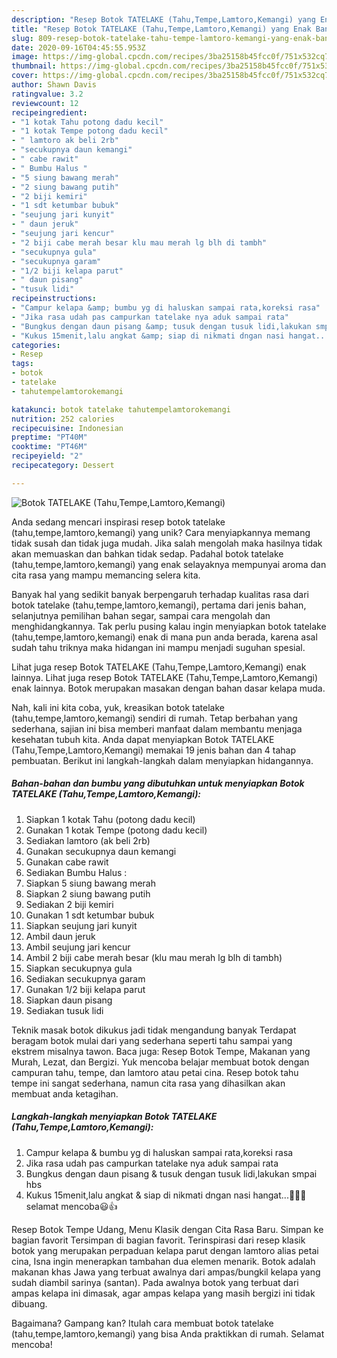 ```yaml
---
description: "Resep Botok TATELAKE (Tahu,Tempe,Lamtoro,Kemangi) yang Enak Banget"
title: "Resep Botok TATELAKE (Tahu,Tempe,Lamtoro,Kemangi) yang Enak Banget"
slug: 809-resep-botok-tatelake-tahu-tempe-lamtoro-kemangi-yang-enak-banget
date: 2020-09-16T04:45:55.953Z
image: https://img-global.cpcdn.com/recipes/3ba25158b45fcc0f/751x532cq70/botok-tatelake-tahutempelamtorokemangi-foto-resep-utama.jpg
thumbnail: https://img-global.cpcdn.com/recipes/3ba25158b45fcc0f/751x532cq70/botok-tatelake-tahutempelamtorokemangi-foto-resep-utama.jpg
cover: https://img-global.cpcdn.com/recipes/3ba25158b45fcc0f/751x532cq70/botok-tatelake-tahutempelamtorokemangi-foto-resep-utama.jpg
author: Shawn Davis
ratingvalue: 3.2
reviewcount: 12
recipeingredient:
- "1 kotak Tahu potong dadu kecil"
- "1 kotak Tempe potong dadu kecil"
- " lamtoro ak beli 2rb"
- "secukupnya daun kemangi"
- " cabe rawit"
- " Bumbu Halus "
- "5 siung bawang merah"
- "2 siung bawang putih"
- "2 biji kemiri"
- "1 sdt ketumbar bubuk"
- "seujung jari kunyit"
- " daun jeruk"
- "seujung jari kencur"
- "2 biji cabe merah besar klu mau merah lg blh di tambh"
- "secukupnya gula"
- "secukupnya garam"
- "1/2 biji kelapa parut"
- " daun pisang"
- "tusuk lidi"
recipeinstructions:
- "Campur kelapa &amp; bumbu yg di haluskan sampai rata,koreksi rasa"
- "Jika rasa udah pas campurkan tatelake nya aduk sampai rata"
- "Bungkus dengan daun pisang &amp; tusuk dengan tusuk lidi,lakukan smpai hbs"
- "Kukus 15menit,lalu angkat &amp; siap di nikmati dngan nasi hangat...🤤🤤🤤selamat mencoba😃👍"
categories:
- Resep
tags:
- botok
- tatelake
- tahutempelamtorokemangi

katakunci: botok tatelake tahutempelamtorokemangi 
nutrition: 252 calories
recipecuisine: Indonesian
preptime: "PT40M"
cooktime: "PT46M"
recipeyield: "2"
recipecategory: Dessert

---
```



![Botok TATELAKE (Tahu,Tempe,Lamtoro,Kemangi)](https://img-global.cpcdn.com/recipes/3ba25158b45fcc0f/751x532cq70/botok-tatelake-tahutempelamtorokemangi-foto-resep-utama.jpg)

Anda sedang mencari inspirasi resep botok tatelake (tahu,tempe,lamtoro,kemangi) yang unik? Cara menyiapkannya memang tidak susah dan tidak juga mudah. Jika salah mengolah maka hasilnya tidak akan memuaskan dan bahkan tidak sedap. Padahal botok tatelake (tahu,tempe,lamtoro,kemangi) yang enak selayaknya mempunyai aroma dan cita rasa yang mampu memancing selera kita.

Banyak hal yang sedikit banyak berpengaruh terhadap kualitas rasa dari botok tatelake (tahu,tempe,lamtoro,kemangi), pertama dari jenis bahan, selanjutnya pemilihan bahan segar, sampai cara mengolah dan menghidangkannya. Tak perlu pusing kalau ingin menyiapkan botok tatelake (tahu,tempe,lamtoro,kemangi) enak di mana pun anda berada, karena asal sudah tahu triknya maka hidangan ini mampu menjadi suguhan spesial.

Lihat juga resep Botok TATELAKE (Tahu,Tempe,Lamtoro,Kemangi) enak lainnya. Lihat juga resep Botok TATELAKE (Tahu,Tempe,Lamtoro,Kemangi) enak lainnya. Botok merupakan masakan dengan bahan dasar kelapa muda.


Nah, kali ini kita coba, yuk, kreasikan botok tatelake (tahu,tempe,lamtoro,kemangi) sendiri di rumah. Tetap berbahan yang sederhana, sajian ini bisa memberi manfaat dalam membantu menjaga kesehatan tubuh kita. Anda dapat menyiapkan Botok TATELAKE (Tahu,Tempe,Lamtoro,Kemangi) memakai 19 jenis bahan dan 4 tahap pembuatan. Berikut ini langkah-langkah dalam menyiapkan hidangannya.

<!--inarticleads1-->

##### Bahan-bahan dan bumbu yang dibutuhkan untuk menyiapkan Botok TATELAKE (Tahu,Tempe,Lamtoro,Kemangi):

1. Siapkan 1 kotak Tahu (potong dadu kecil)
1. Gunakan 1 kotak Tempe (potong dadu kecil)
1. Sediakan  lamtoro (ak beli 2rb)
1. Gunakan secukupnya daun kemangi
1. Gunakan  cabe rawit
1. Sediakan  Bumbu Halus :
1. Siapkan 5 siung bawang merah
1. Siapkan 2 siung bawang putih
1. Sediakan 2 biji kemiri
1. Gunakan 1 sdt ketumbar bubuk
1. Siapkan seujung jari kunyit
1. Ambil  daun jeruk
1. Ambil seujung jari kencur
1. Ambil 2 biji cabe merah besar (klu mau merah lg blh di tambh)
1. Siapkan secukupnya gula
1. Sediakan secukupnya garam
1. Gunakan 1/2 biji kelapa parut
1. Siapkan  daun pisang
1. Sediakan tusuk lidi


Teknik masak botok dikukus jadi tidak mengandung banyak Terdapat beragam botok mulai dari yang sederhana seperti tahu sampai yang ekstrem misalnya tawon. Baca juga: Resep Botok Tempe, Makanan yang Murah, Lezat, dan Bergizi. Yuk mencoba belajar membuat botok dengan campuran tahu, tempe, dan lamtoro atau petai cina. Resep botok tahu tempe ini sangat sederhana, namun cita rasa yang dihasilkan akan membuat anda ketagihan. 

<!--inarticleads2-->

##### Langkah-langkah menyiapkan Botok TATELAKE (Tahu,Tempe,Lamtoro,Kemangi):

1. Campur kelapa &amp; bumbu yg di haluskan sampai rata,koreksi rasa
1. Jika rasa udah pas campurkan tatelake nya aduk sampai rata
1. Bungkus dengan daun pisang &amp; tusuk dengan tusuk lidi,lakukan smpai hbs
1. Kukus 15menit,lalu angkat &amp; siap di nikmati dngan nasi hangat...🤤🤤🤤selamat mencoba😃👍


Resep Botok Tempe Udang, Menu Klasik dengan Cita Rasa Baru. Simpan ke bagian favorit Tersimpan di bagian favorit. Terinspirasi dari resep klasik botok yang merupakan perpaduan kelapa parut dengan lamtoro alias petai cina, Isna ingin menerapkan tambahan dua elemen menarik. Botok adalah makanan khas Jawa yang terbuat awalnya dari ampas/bungkil kelapa yang sudah diambil sarinya (santan). Pada awalnya botok yang terbuat dari ampas kelapa ini dimasak, agar ampas kelapa yang masih bergizi ini tidak dibuang. 

Bagaimana? Gampang kan? Itulah cara membuat botok tatelake (tahu,tempe,lamtoro,kemangi) yang bisa Anda praktikkan di rumah. Selamat mencoba!
